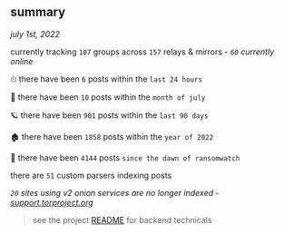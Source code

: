 
## summary
_july 1st, 2022_

currently tracking `107` groups across `157` relays & mirrors - _`60` currently online_

⏲ there have been `6` posts within the `last 24 hours`

🦈 there have been `10` posts within the `month of july`

🪐 there have been `901` posts within the `last 90 days`

🏚 there have been `1858` posts within the `year of 2022`

🦕 there have been `4144` posts `since the dawn of ransomwatch`

there are `51` custom parsers indexing posts

_`20` sites using v2 onion services are no longer indexed - [support.torproject.org](https://support.torproject.org/onionservices/v2-deprecation/)_

> see the project [README](https://github.com/joshhighet/ransomwatch#ransomwatch--) for backend technicals
